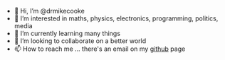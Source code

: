 - 👋 Hi, I’m @drmikecooke
- 👀 I’m interested in maths, physics, electronics, programming, politics, media
- 🌱 I’m currently learning many things
- 💞️ I’m looking to collaborate on a better world
- 📫 How to reach me ... there's an email on my [github](https://drmikecooke.github.io/) page

<!---
drmikecooke/drmikecooke is a ✨ special ✨ repository because its `README.md` (this file) appears on your GitHub profile.
You can click the Preview link to take a look at your changes.
--->
